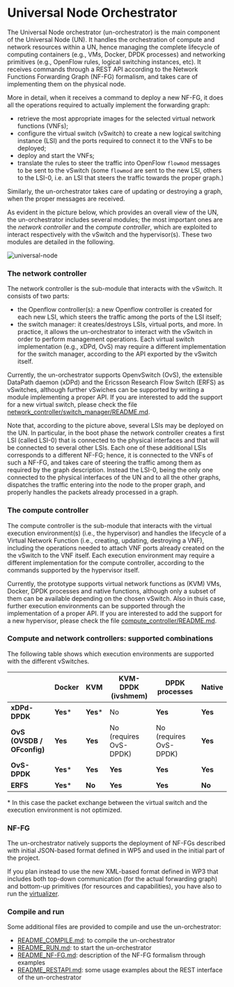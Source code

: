 # Universal Node Orchestrator

The Universal Node orchestrator (un-orchestrator) is the main component of the
Universal Node (UN). It handles the orchestration of compute and network
resources within a UN, hence managing the complete lifecycle of computing
containers (e.g., VMs, Docker, DPDK processes) and
networking primitives (e.g., OpenFlow rules, logical switching instances, etc).
It receives commands through a REST API according to the Network Functions 
Forwarding Graph (NF-FG) formalism, and takes care of implementing them on 
the physical node. 

More in detail, when it receives a command to deploy a new NF-FG, it does all
the operations required to actually implement the forwarding graph:

  * retrieve the most appropriate images for the selected virtual network
    functions (VNFs);
  * configure the virtual switch (vSwitch) to create a new logical switching
    instance (LSI) and the ports required to connect it to the VNFs to be deployed;
  * deploy and start the VNFs;
  * translate the rules to steer the traffic into OpenFlow `flowmod` messages
    to be sent to the vSwitch (some `flowmod` are sent to the new LSI, others
    to the LSI-0, i.e. an LSI that steers the traffic towards the proper graph.)

Similarly, the un-orchestrator takes care of updating or destroying a graph,
when the proper messages are received.

As evident in the picture below, which provides an overall view of the UN, the
un-orchestrator includes several modules; the most important ones are the *network
controller* and the *compute controller*, which are exploited to interact
respectively with the vSwitch and the hypervisor(s). These two modules are detailed in
the following.

![universal-node](https://raw.githubusercontent.com/netgroup-polito/un-orchestrator/master/images/universal-node.png)


### The network controller

The network controller is the sub-module that interacts with the vSwitch.
It consists of two parts:

  * the Openflow controller(s): a new Openflow controller is created for each
    new LSI, which steers the traffic among the ports of the LSI itself;
  * the switch manager: it creates/destroys LSIs, virtual ports,
    and more. In practice, it allows the un-orchestrator to
    interact with the vSwitch in order to perform management operations. Each
    virtual switch implementation (e.g., xDPd, OvS) may require a different
    implementation for the switch manager, according to the API exported by 
    the vSwitch itself.

Currently, the un-orchestrator supports OpenvSwitch (OvS), the extensible DataPath daemon
(xDPd) and the Ericsson Research Flow Switch (ERFS) as vSwitches, although further vSwiches can be supported by 
writing a module implementing a proper API.
If you are interested to add the support for a new virtual switch, please
check the file [network_controller/switch_manager/README.md](network_controller/switch_manager/README.md).

Note that, according to the picture above, several LSIs may be deployed on the UN. 
In particular, in the boot phase the network controller creates a first LSI (called LSI-0) 
that is connected to the physical interfaces and that will be connected to several other LSIs.
Each one of these additional LSIs corresponds to a different NF-FG; hence, it is connected to the VNFs 
of such a NF-FG, and takes care of steering the traffic among them as required by the graph description. 
Instead the LSI-0, being the only one connected to the physical interfaces of the UN and to all the other 
graphs, dispatches the traffic entering into the node to the proper graph, and properly 
handles the packets already processed in a graph.

### The compute controller

The compute controller is the sub-module that interacts with the virtual execution 
environment(s) (i.e., the hypervisor) and handles the lifecycle of a Virtual Network 
Function (i.e., creating, updating, destroying a VNF), including the operations needed 
to attach VNF ports already created on the the vSwitch to the VNF itself. Each
execution environment may require a different implementation for the compute
controller, according to the commands supported by the hypervisor itself.

Currently, the prototype supports virtual network functions as (KVM) VMs, Docker,
DPDK processes and native functions, although only a subset of them can be
available depending on the chosen vSwitch.
Also in thuis case, further execution environments can be supported through the implementation
of a proper API. 
If you are interested to add the support for a new hypervisor, please check the
file [compute_controller/README.md](compute_controller/README.md).

### Compute and network controllers: supported combinations

The following table shows which execution environments
are supported with the different vSwitches.

|                            |   Docker      |    KVM   |   KVM-DPDK (ivshmem)   |     DPDK processes     |  Native  |
|----------------------------|---------------|----------|------------------------|------------------------|----------|
| **xDPd-DPDK**              |    **Yes***   | **Yes*** |          No            |         **Yes**        | **Yes**  |
| **OvS (OVSDB / OFconfig)** |    **Yes**    | **Yes**  | No (requires OvS-DPDK) | No (requires OvS-DPDK) | **Yes**  |
| **OvS-DPDK**               |    **Yes***   | **Yes**  |        **Yes**         |         **Yes**        | **Yes**  |
| **ERFS**                   |    **Yes***   | **No**   |        **Yes**         |         **Yes**        | **No**   |

\* In this case the packet exchange between the virtual switch and the execution
environment is not optimized.

### NF-FG

The un-orchestrator natively supports the deployment of NF-FGs described with initial 
JSON-based format defined in WP5 and used in the initial part of the project.

If you plan instead to use the new XML-based format defined in WP3 that includes both 
top-down communication (for the actual forwarding graph) and bottom-up primitives (for 
resources and capabilities), you have also to run the [virtualizer](../virtualizer/README.md).


### Compile and run

Some additional files are provided to compile and use the un-orchestrator:

  * [README_COMPILE.md](README_COMPILE.md): to compile the un-orchestrator
  * [README_RUN.md](README_RUN.md): to start the un-orchestrator
  * [README_NF-FG.md](README_NF-FG.md): description of the NF-FG formalism through examples
  * [README_RESTAPI.md](README_RESTAPI.md): some usage examples about the REST interface of
    the un-orchestrator
